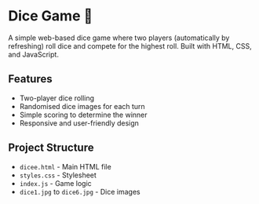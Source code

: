 # Dice Game 🎲

A simple web-based dice game where two players (automatically by refreshing) roll dice and compete for the highest roll. Built with HTML, CSS, and JavaScript.

## Features
- Two-player dice rolling
- Randomised dice images for each turn
- Simple scoring to determine the winner
- Responsive and user-friendly design

## Project Structure
- `dicee.html` - Main HTML file
- `styles.css` - Stylesheet
- `index.js` - Game logic
- `dice1.jpg` to `dice6.jpg` - Dice images
